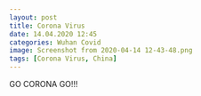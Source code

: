 ```yaml
---
layout: post
title: Corona Virus
date: 14.04.2020 12:45
categories: Wuhan Covid
image: Screenshot from 2020-04-14 12-43-48.png
tags: [Corona Virus, China]
---
```


GO CORONA GO!!!
